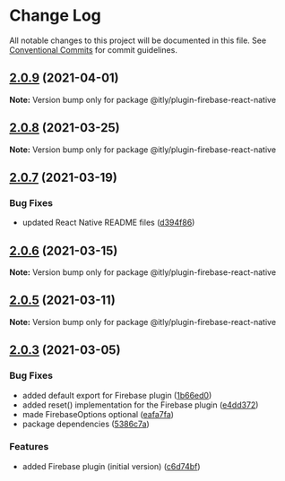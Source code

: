 # Change Log

All notable changes to this project will be documented in this file.
See [Conventional Commits](https://conventionalcommits.org) for commit guidelines.

## [2.0.9](https://github.com/iterativelyhq/itly-sdk/compare/v2.0.8...v2.0.9) (2021-04-01)

**Note:** Version bump only for package @itly/plugin-firebase-react-native





## [2.0.8](https://github.com/iterativelyhq/itly-sdk/compare/v2.0.7...v2.0.8) (2021-03-25)

**Note:** Version bump only for package @itly/plugin-firebase-react-native





## [2.0.7](https://github.com/iterativelyhq/itly-sdk/compare/v2.0.6...v2.0.7) (2021-03-19)


### Bug Fixes

* updated React Native README files ([d394f86](https://github.com/iterativelyhq/itly-sdk/commit/d394f86b6273e7440e0800a3aab94f548c926c53))





## [2.0.6](https://github.com/iterativelyhq/itly-sdk/compare/v2.0.5...v2.0.6) (2021-03-15)

**Note:** Version bump only for package @itly/plugin-firebase-react-native





## [2.0.5](https://github.com/iterativelyhq/itly-sdk/compare/v2.0.4...v2.0.5) (2021-03-11)

**Note:** Version bump only for package @itly/plugin-firebase-react-native





## [2.0.3](https://github.com/iterativelyhq/itly-sdk/compare/v2.0.2...v2.0.3) (2021-03-05)


### Bug Fixes

* added default export for Firebase plugin ([1b66ed0](https://github.com/iterativelyhq/itly-sdk/commit/1b66ed094c1924a725a76874538c5605049b628e))
* added reset() implementation for the Firebase plugin ([e4dd372](https://github.com/iterativelyhq/itly-sdk/commit/e4dd372c49af6c221734b1f3469880fabf7c42ac))
* made FirebaseOptions optional ([eafa7fa](https://github.com/iterativelyhq/itly-sdk/commit/eafa7fa15d82db51aa324338f7457257e2078e77))
* package dependencies ([5386c7a](https://github.com/iterativelyhq/itly-sdk/commit/5386c7ac7c9c9499b390e584a0ef4a3030dc1f94))


### Features

* added Firebase plugin (initial version) ([c6d74bf](https://github.com/iterativelyhq/itly-sdk/commit/c6d74bf548358b856385821f66f5110f84eef55b))
